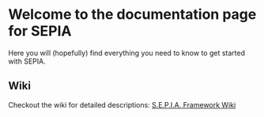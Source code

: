 # Welcome to the documentation page for SEPIA
Here you will (hopefully) find everything you need to know to get started with SEPIA.

## Wiki
Checkout the wiki for detailed descriptions:
[S.E.P.I.A. Framework Wiki](../../wiki)
